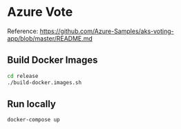 # Azure Vote

Reference: https://github.com/Azure-Samples/aks-voting-app/blob/master/README.md


## Build Docker Images

```bash
cd release
./build-docker.images.sh
```

## Run locally

```bash
docker-compose up
```


